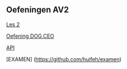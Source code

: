 ## Oefeningen AV2

[Les 2](https://github.com/huifeh/oefeningenles2_Anthony)

[Oefening DOG.CEO](https://github.com/huifeh/dog.ceo)

[API](https://github.com/huifeh/api)

[EXAMEN] (https://github.com/huifeh/examen)